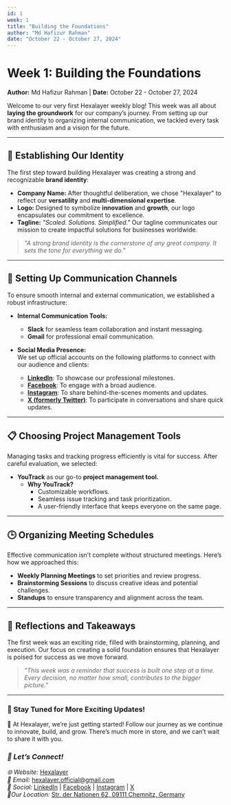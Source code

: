 ```yaml
---
id: 1
week: 1
title: "Building the Foundations"
author: "Md Hafizur Rahman"
date: "October 22 - October 27, 2024"
---
```


# Week 1: Building the Foundations  
**Author:** Md Hafizur Rahman | **Date:** October 22 - October 27, 2024

Welcome to our very first Hexalayer weekly blog! This week was all about **laying the groundwork** for our company’s journey. From setting up our brand identity to organizing internal communication, we tackled every task with enthusiasm and a vision for the future.

---

## 🏢 **Establishing Our Identity**  
The first step toward building Hexalayer was creating a strong and recognizable **brand identity**:  
- **Company Name:** After thoughtful deliberation, we chose "Hexalayer" to reflect our **versatility** and **multi-dimensional expertise**.  
- **Logo:** Designed to symbolize **innovation** and **growth**, our logo encapsulates our commitment to excellence.  
- **Tagline:** _"Scaled. Solutions. Simplified."_ Our tagline communicates our mission to create impactful solutions for businesses worldwide.

> _"A strong brand identity is the cornerstone of any great company. It sets the tone for everything we do."_

---

## 🔗 **Setting Up Communication Channels**  
To ensure smooth internal and external communication, we established a robust infrastructure:  
- **Internal Communication Tools:**  
  - **Slack** for seamless team collaboration and instant messaging.  
  - **Gmail** for professional email communication.  

- **Social Media Presence:**  
  We set up official accounts on the following platforms to connect with our audience and clients:  
  - [**LinkedIn**](#): To showcase our professional milestones.  
  - [**Facebook**](#): To engage with a broad audience.  
  - [**Instagram**](#): To share behind-the-scenes moments and updates.  
  - [**X (formerly Twitter)**](#): To participate in conversations and share quick updates.

---

## 📋 **Choosing Project Management Tools**  
Managing tasks and tracking progress efficiently is vital for success. After careful evaluation, we selected:  
- **YouTrack** as our go-to **project management tool.**  
  - **Why YouTrack?**  
    - Customizable workflows.  
    - Seamless issue tracking and task prioritization.  
    - A user-friendly interface that keeps everyone on the same page.  

---

## 🕒 **Organizing Meeting Schedules**  
Effective communication isn’t complete without structured meetings. Here’s how we approached this:  
- **Weekly Planning Meetings** to set priorities and review progress.  
- **Brainstorming Sessions** to discuss creative ideas and potential challenges.  
- **Standups** to ensure transparency and alignment across the team.

---

## 🎉 **Reflections and Takeaways**  
The first week was an exciting ride, filled with brainstorming, planning, and execution. Our focus on creating a solid foundation ensures that Hexalayer is poised for success as we move forward.

> _"This week was a reminder that success is built one step at a time. Every decision, no matter how small, contributes to the bigger picture."_
---
### 🚀 Stay Tuned for More Exciting Updates!
🌟 At Hexalayer, we’re just getting started! Follow our journey as we continue to innovate, build, and grow. There’s much more in store, and we can’t wait to share it with you.

### *💬 Let’s Connect!*  
*🌐 Website:* [Hexalayer](https://hexalayer.github.io/)  
*📧 Email:* hexalayer.official@gmail.com  
*📱 Social:* [LinkedIn](https://linkedin.com/company/hexalayer-ln) | [Facebook](https://www.facebook.com/profile.php?id=61568292851414) | [Instagram](https://instagram.com/hexalayer) | [X](https://x.com/hexalayer_x)  
*📍Our Location:* [Str. der Nationen 62, 09111 Chemnitz, Germany](https://www.google.com/maps?q=Str.+der+Nationen+62,+09111+Chemnitz,+Germany)